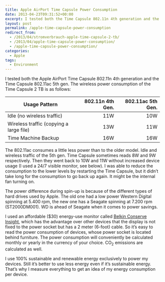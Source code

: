 ```yaml
---
title: Apple AirPort Time Capsule Power Consumption
date: 2013-04-23T09:31:52+00:00
excerpt: I tested both the Time Capsule 802.11n 4th generation and the Time Capsule 802.11ac. Measured power consumption is for the Time Capsule 2TB model.
layout: post
permalink: /apple-time-capsule-power-consumption
redirect_from:
  - /2013/04/stromverbrauch-apple-time-capsule-2-tb/
  - /2013/04/apple-time-capsule-power-consumption/
  - /apple-time-capsule-power-consumption/
categories:
  - Apple
tags:
  - Environment
---
```

I tested both the Apple AirPort Time Capsule 802.11n 4th generation and the Time Capsule 802.11ac 5th gen. The wireless power consumption of the Time Capsule 2 TB is as follows:

| Usage Pattern                           | 802.11n 4th Gen. | 802.11ac 5th Gen. |
| --------------------------------------- | ----------------:| -----------------:|
| Idle (no wireless traffic)              |              11W |               10W |
| Wireless traffic (copying a large file) |              13W |               11W |
| Time Machine Backup                     |              16W |               16W |

The 802.11ac consumes a little less power than to the older model. Idle and wireless traffic of the 5th gen. Time Capsule sometimes reads 8W and 9W respectively. Then they went back to 10W and 11W without increased device usage (I used a 24/7 visible monitor, see below). I was able to reduce the consumption to the lower levels by restarting the Time Capsule, but it didn’t take long for the consumption to go back up again. It might be the internal fan turning on.

The power difference during spin-up is because of the different types of hard drives used by Apple. The old one had a low power Western Digital spinning at 5.400 rpm, the new one has a Seagate spinning at 7.200 rpm (ST2000DM001). WD is ahead of Seagate when it comes to power savings.

I used an affordable ($30) energy-use monitor called [Belkin Conserve Insight](https://www.belkin.com/conserve/insight/), which has the advantage over other devices that the display is not fixed to the power socket but has a 2 meter (6-foot) cable. So it’s easy to read the power consumption of devices, whose power socket is located behind furniture. The power consumption will conveniently be calculated monthly or yearly in the currency of your choice. CO<sub>2</sub> emissions are calculated as well.

I use 100% sustainable and renewable energy exclusively to power my devices. Still it’s better to use less energy even if it’s sustainable energy. That’s why I measure everything to get an idea of my energy consumption per device.